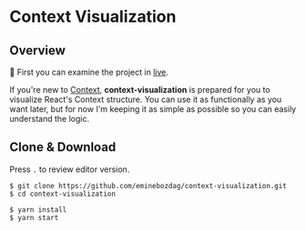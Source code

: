# Context Visualization

## Overview

🔗 First you can examine the project in [live](https://context-visualization-eminebozdag.vercel.app/).

If you're new to [Context](https://reactjs.org/docs/context.html), **context-visualization** is prepared for you to visualize React's Context structure. You can use it as functionally as you want later, but for now I'm keeping it as simple as possible so you can easily understand the logic.

## Clone & Download

Press `.` to review editor version.

```
$ git clone https://github.com/eminebozdag/context-visualization.git
$ cd context-visualization

$ yarn install
$ yarn start
```
